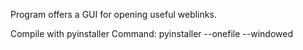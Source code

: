 
Program offers a GUI for opening useful weblinks.

Compile with pyinstaller 
Command: pyinstaller --onefile --windowed <python script>
